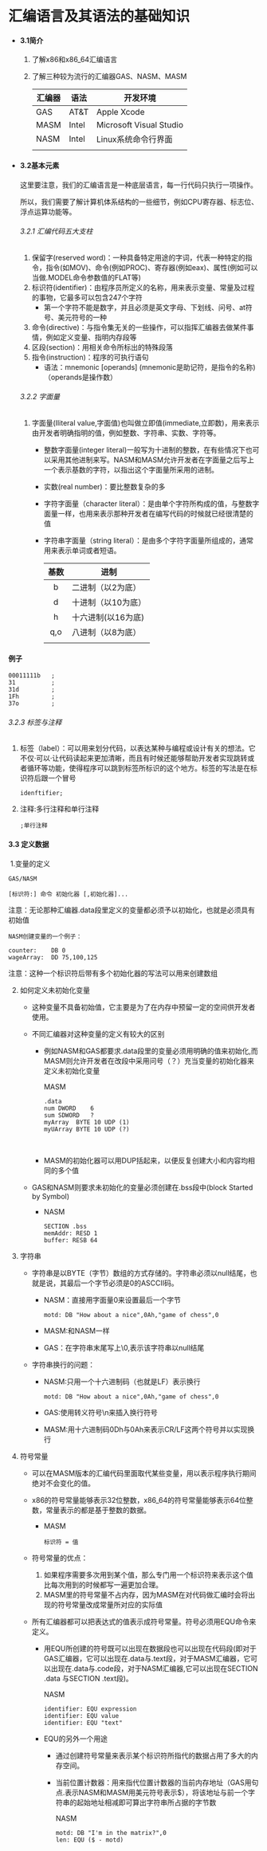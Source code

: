 # 汇编语言及其语法的基础知识



- #### 3.1简介

  1. 了解x86和x86_64汇编语言

  2. 了解三种较为流行的汇编器GAS、NASM、MASM

     | 汇编器 | 语法  | 开发环境                |
     | ------ | ----- | ----------------------- |
     | GAS    | AT&T  | Apple Xcode             |
     | MASM   | Intel | Microsoft Visual Studio |
     | NASM   | Intel | Linux系统命令行界面     |
     |        |       |                         |

- #### 3.2基本元素

  ​	这里要注意，我们的汇编语言是一种底层语言，每一行代码只执行一项操作。

  ​	所以，我们需要了解计算机体系结构的一些细节，例如CPU寄存器、标志位、浮点运算功能等。

  ###### 	3.2.1 汇编代码五大支柱

  1. 保留字(reserved word)：一种具备特定用途的字词，代表一种特定的指令，指令(如MOV)、命令(例如PROC)、寄存器(例如eax)、属性(例如可以当做.MODEL命令参数值的FLAT等)
  2. 标识符(identifier)：由程序员所定义的名称，用来表示变量、常量及过程的事物，它最多可以包含247个字符
     - 第一个字符不能是数字，并且必须是英文字母、下划线、问号、at符号、美元符号的一种
  3. 命令(directive)：与指令集无关的一些操作，可以指挥汇编器去做某件事情，例如定义变量、指明内存段等
  4. 区段(section)：用相关命令所标出的特殊段落
  5. 指令(instruction)：程序的可执行语句
     - 语法：mnemonic [operands]   (mnemonic是助记符，是指令的名称)（operands是操作数）

  ###### 3.2.2 字面量

  1. 字面量(Iliteral value,字面值)也叫做立即值(immediate,立即数)，用来表示由开发者明确指明的值，例如整数、字符串、实数、字符等。

     - 整数字面量(integer literal)一般写为十进制的整数，在有些情况下也可以采用其他进制来写。NASM和MASM允许开发者在字面量之后写上一个表示基数的字符，以指出这个字面量所采用的进制。

     - 实数(real number)：要比整数复杂的多

     - 字符字面量（character literal）：是由单个字符所构成的值，与整数字面量一样，也用来表示那种开发者在编写代码的时候就已经很清楚的值    
     
     - 字符串字面量（string literal）：是由多个字符字面量所组成的，通常用来表示单词或者短语。 
     
        
     
       | 基数 | 进制               |
       | :--: | ------------------ |
       |  b   | 二进制（以2为底）  |
       |  d   | 十进制（以10为底） |
       |  h   | 十六进制(以16为底) |
       | q,o  | 八进制（以8为底）  |
       |      |                    |

#### 例子

```assembly
00011111b   ;	
31			;
31d			;
1Fh			;
37o			; 
```

  

###### 		3.2.3 标签与注释

1. 标签（label）：可以用来划分代码，以表达某种与编程或设计有关的想法。它不仅·可以·让代码读起来更加清晰，而且有时候还能够帮助开发者实现跳转或者循环等功能，使得程序可以跳到标签所标识的这个地方。标签的写法是在标识符后跟一个冒号

   ```assembly
   idenftifier;
   ```

2. 注释:多行注释和单行注释

   ```assembly
   ;单行注释
   ```

     

#### 3.3 定义数据  

​	1.变量的定义	

	GAS/NASM

```assembly
[标识符:] 命令 初始化器 [,初始化器]...
```

注意：无论那种汇编器.data段里定义的变量都必须予以初始化，也就是必须具有初始值

	NASM创建变量的一个例子：

```assembly
counter:	DB 0
wageArray:	DD 75,100,125
```

注意：这种一个标识符后带有多个初始化器的写法可以用来创建数组

2. 如何定义未初始化变量

   - 这种变量不具备初始值，它主要是为了在内存中预留一定的空间供开发者使用。

   - 不同汇编器对这种变量的定义有较大的区别

     - 例如NASM和GAS都要求.data段里的变量必须用明确的值来初始化,而MASM则允许开发者在改段中采用问号（？）充当变量的初始化器来定义未初始化变量  

       MASM

       ```assembly
       .data
       num DWORD	6
       sum SDWORD	?
       myArray	BYTE 10 UDP (1)
       myUArray BYTE 10 UDP (?)	
       ```

       ​	

     - MASM的初始化器可以用DUP括起来，以便反复创建大小和内容均相同的多个值

   - GAS和NASM则要求未初始化的变量必须创建在.bss段中(block Started by Symbol)

     - NASM

       ```assembly
       SECTION .bss
       memAddr: RESD 1
       buffer: RESB 64
       ```

3. 字符串

   - 字符串是以BYTE（字节）数组的方式存储的。字符串必须以null结尾，也就是说，其最后一个字节必须是0的ASCCII码。

     - NASM：直接用字面量0来设置最后一个字节

       ```assembly
       motd: DB "How about a nice",0Ah,"game of chess",0
       ```

     - MASM:和NASM一样
     - GAS：在字符串末尾写上\0,表示该字符串以null结尾

   - 字符串换行的问题：

     - NASM:只用一个十六进制码（也就是LF）表示换行

       ```assembly
       motd: DB "How about a nice",0Ah,"game of chess",0
       ```

     - GAS:使用转义符号\n来插入换行符号

     - MASM:用十六进制码0Dh与0Ah来表示CR/LF这两个符号并以实现换行

4. 符号常量

   - 可以在MASM版本的汇编代码里面取代某些变量，用以表示程序执行期间绝对不会变化的值。

   - x86的符号常量能够表示32位整数，x86_64的符号常量能够表示64位整数，常量表示的都是基于整数的数据。

     - MASM

       ```
       标识符 = 值
       ```

   - 符号常量的优点：

     1. 如果程序需要多次用到某个值，那么专门用一个标识符来表示这个值比每次用到的时候都写一遍更加合理。
     2. MASM里的符号常量不占内存，因为MASM在对代码做汇编时会将出现的符号常量改成常量所对应的实际值

   - 所有汇编器都可以把表达式的值表示成符号常量。符号必须用EQU命令来定义。

     - 用EQU所创建的符号既可以出现在数据段也可以出现在代码段(即对于GAS汇编器，它可以出现在.data与.text段，对于MASM汇编器，它可以出现在.data与.code段，对于NASM汇编器,它可以出现在SECTION .data 与SECTION .text段)。

       NASM

       ```assembly
       identifier: EQU expression
       identifier: EQU value
       identifier: EQU "text"
       ```

     - EQU的另外一个用途

       - 通过创建符号常量来表示某个标识符所指代的数据占用了多大的内存空间。

       - 当前位置计数器：用来指代位置计数器的当前内存地址（GAS用句点.表示NASM和MASM用美元符号表示$），将该地址与前一个字符串的起始地址相减即可算出字符串所占据的字节数

         NASM

         ```assembly
         motd: DB "I'm in the matrix?",0
         len: EQU ($ - motd)
         ```

         

